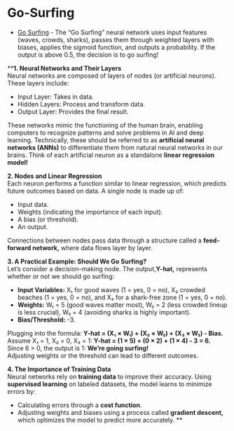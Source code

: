 # Go-Surfing

* [Go Surfing](app.ipynb) - The “Go Surfing” neural network uses input features (waves, crowds, sharks), passes them through weighted layers with biases, applies the sigmoid function, and outputs a probability. If the output is above 0.5, the decision is to go surfing!

****1. Neural Networks and Their Layers**      
Neural networks are composed of layers of nodes (or artificial neurons). These layers include:     
* Input Layer: Takes in data.
* Hidden Layers: Process and transform data.
* Output Layer: Provides the final result.
  
These networks mimic the functioning of the human brain, enabling computers to recognize patterns and solve problems in AI and deep learning.
Technically, these should be referred to as **artificial neural networks (ANNs)** to differentiate them from natural neural networks in our brains.
Think of each artificial neuron as a standalone **linear regression model!**


**2. Nodes and Linear Regression**         
Each neuron performs a function similar to linear regression, which predicts future outcomes based on data. A single node is made up of:
* Input data.
* Weights (indicating the importance of each input).
* A bias (or threshold).
* An output.
  
Connections between nodes pass data through a structure called a **feed-forward network,** where data flows layer by layer.

**3. A Practical Example: Should We Go Surfing?**            
Let’s consider a decision-making node. The output,**Y-hat,** represents whether or not we should go surfing:

* **Input Variables:** X₁ for good waves (1 = yes, 0 = no), X₂ crowded beaches (1 = yes, 0 = no), and X₃ for a shark-free zone (1 = yes, 0 = no).     
* **Weights:** W₁ = 5 (good waves matter most), W₂ = 2 (less crowded lineup is less crucial), W₃ = 4 (avoiding sharks is highly important).     
* **Bias/Threshold:** -3.      
  
Plugging into the formula: **Y-hat = (X₁ × W₁) + (X₂ × W₂) + (X₃ × W₃) - Bias.**       
Assume X₁ = 1, X₂ = 0, X₃ = 1: **Y-hat = (1 × 5) + (0 × 2) + (1 × 4) - 3 = 6.**     
Since 6 > 0, the output is 1: **We’re going surfing!**    
Adjusting weights or the threshold can lead to different outcomes.          

**4. The Importance of Training Data**       
Neural networks rely on **training data** to improve their accuracy. Using **supervised learning** on labeled datasets, the model learns to minimize errors by:        
* Calculating errors through a **cost function**.      
* Adjusting weights and biases using a process called **gradient descent,** which optimizes the model to predict more accurately. **
